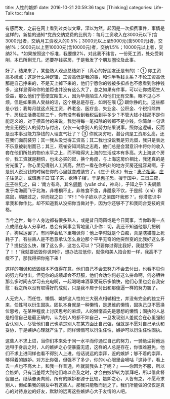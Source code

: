 title: 人性的嫉妒
date: 2016-10-21 20:59:36
tags: [Thinking]
categories: Life-Talk
toc: false

---

有感而发，之前在网上看到过类似文章，深以为然。起因是一次扣费事件，事情是这样的，新接的通知*党员交纳党费的比例为：每月工资收入在3000元以下(含3000元)者，交纳月工资收入的0.5%；3000元以上至5000元(含5000元)者，交纳1%；5000元以上至10000元(含10000元)者，交纳1.5%；10000元以上者，交纳2%。*如果按照这个标准，我要缴2%，对此我不讳言，一份死工资，处处受剥削，本已所剩无几，还要存钱买房，于是我发了个朋友圈论及此事。

好了，结果来了，某些熟人观点总结如下（真心的好朋友还是有的）：① 你工资高多缴点；这是什么神逻辑，工资高低是我的事，和你半毛钱关系？不论工资高低那是自己挣来的，不是天上掉下来的，他们宁愿你的钱被多扣点也不愿看到你挣钱多，这样显得和你的差距也并没有这么大了，总之如果有件事，可以让你或陌生人受益，那么他们宁愿便宜陌生人，因为毕竟陌生人和他们无有交集，眼不见心不烦，但是如果熟人受益的话，这个梗总是存在，如刺在喉 ② 跟你挣的比，这些都是小钱；我每月就这点死工资，养老金、医疗金、失业金、公积金、个税扣除四千，房租生活费扣除三千，你有没有看到我税后到手多少？不管大钱小钱那不是你能定义的，对于攒首付的来说，我觉得每一笔扣除的钱都不是小钱，你简单一句话完全无视别人的努力与付出，仅仅一句拿别人的努力结果说事，照你这逻辑，反而是没本事没能力挣钱的人理直气壮了？ ③ 你就哭穷吧，潜台词是工资那么高，还在我们面前装穷；其一我从没觉得工资高；其二我也没说我是穷光蛋，我只是表达不乐意被剥削而已；其三，燕雀安知鸿鹄之志哉，他们总是会潜意识中将你的收入套在他们所处的物价水平之上，而不晓得大上海的生活成本有多高。大上海这个房价，我工资就是翻倍，也未必买的起，换个角度，与上海这房价相比，我还真的是穷光蛋了。你心里见得别人工资高，然后一看在你所处的地方买房还挺容易啊，于是别人说没钱的时候在你的心里就变成装穷了。《庄子·秋水》有云：[惠子相梁](http://baike.baidu.com/view/928982.htm)，[庄子](http://baike.baidu.com/view/2760.htm)往见之，或谓惠子曰‘庄子来，欲待子相’。于是[惠子](http://baike.baidu.com/view/353627.htm)恐，搜于国中，三日三夜，[庄子](http://baike.baidu.com/view/2760.htm)往见之，曰：‘南方有鸟，其名[鹓鶵](http://baike.baidu.com/link?url=tEaWmL2uR6KGMx9cioHE7fH2xwH9G9q8BN7buBWuoQfwQsrq9FUz_i1gr9VD0Bv11q2IB9SmOHouzaPz_jqYa48-3mZr1H-h_KaJDXf0Dva)（yuān chú，神鸟），子知之乎？夫鹓鶵发于南海而飞于北海，非梧桐不止，非练食不食，非醴泉不饮，于是鸱（chī）得腐鼠，鹓鶵过之，仰而视之曰：“吓！”今子欲以子之梁国吓我邪？’。你潜意识中拿我和你作比，却不知道我从没把你当做对手，因为你还够不了和我同台竞技的资格。

当今之世，每个人身边都有很多熟人，或是昔日同窗或是今日同事。当你取得一点点成绩在与人分享时，总会有同事会背地里八卦你：切，我还不知道他那几把刷子，狗屎运罢了。有同学会私下里嘲讽你：他上学时就是个白痴，真是瞎猫撞上死耗子了。有些熟人是不愿意承认怎么身边那个平平无奇的他突然变的比我好这么多了？提拔这么快，赚了这么多，这怎么可以？“只要你过得比我好，我就受不了！！”我就要诋毁你讽刺你，想办法拉低你，就像和美人拍合影一样，我高不了瘦不了，那我得把你拖下来！

这样的嘲讽和诋毁根本不值得在意，他们自己不会去努力不会去付出，也看不见你的努力和付出，但见你的成绩却会不舒服，他们会劝你何必这么拼命啊，何必牺牲那么多时间去学习去充电啊，一起喝喝啤酒享受玩乐多愉快，他们心里也会自我安慰：我之所以没有取得好的成就，只是我不屑于付出和那傻逼一样的努力罢了。

人无完人，而任性、懒惰、嫉妒这人性的三大弱点相辅相生，并没有完全的独立开来，任性可以衍生固执。固执本身就是一种懒惰，是思维的懒惰，固执己见不愿换位思考，在某种程度上讨厌思考的麻烦，人的懒惰首先是思想的懒惰；固执的人总是相信自己是最正确的，认为别人的都不如自己，一旦发现别人差就会在心里强制否认别人，尽管他们自己也清楚别人在某方面比自己强，但就是不愿对自己承认和妥协，于是嫉妒心理就产生了。同样懒惰可以衍生任性，嫉妒可以衍生任性固执。

这些人不求上进，当你们本来处于同一水平而你通过自己的努力，一骑绝尘将他远远甩于身后之时，人的嫉妒之心便暴露无遗，这样的人总是存在，你很难避免，他们不求上进同样也看不得别人上进。俗话说远的崇拜，近的嫉妒；够不着的崇拜，够得着的嫉妒。对方比你强，但强不了多少，你的小心眼里会嘀咕『这孙子，看上去一点也不高大上，和我一样普通，咋就骑我头上了呢？』——你因为不服，所以会嫉妒。只有当差距大到他们难以企及之时，才会由嫉妒转为崇拜吧，所以借此督促自己，继续奋勇向前。所有的嫉妒都源于比较，嫉妒之心，人皆有之，不愿苛求别人，但如果我的朋友中有这些人，那我只能敬而远之了。我们所能做的仅仅是真心的对待身边的好友，默默的远离这些嫉妒心大于友情的人吧。
